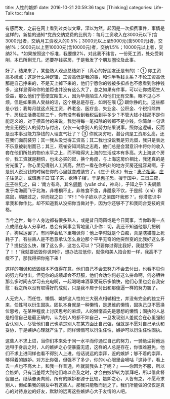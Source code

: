 title: 人性的嫉妒
date: 2016-10-21 20:59:36
tags: [Thinking]
categories: Life-Talk
toc: false

---

有感而发，之前在网上看到过类似文章，深以为然。起因是一次扣费事件，事情是这样的，新接的通知*党员交纳党费的比例为：每月工资收入在3000元以下(含3000元)者，交纳月工资收入的0.5%；3000元以上至5000元(含5000元)者，交纳1%；5000元以上至10000元(含10000元)者，交纳1.5%；10000元以上者，交纳2%。*如果按照这个标准，我要缴2%，对此我不讳言，一份死工资，处处受剥削，本已所剩无几，还要存钱买房，于是我发了个朋友圈论及此事。

好了，结果来了，某些熟人观点总结如下（真心的好朋友还是有的）：① 你工资高多缴点；这是什么神逻辑，工资高低是我的事，和你半毛钱关系？不论工资高低那是自己挣来的，不是天上掉下来的，他们宁愿你的钱被多扣点也不愿看到你挣钱多，这样显得和你的差距也并没有这么大了，总之如果有件事，可以让你或陌生人受益，那么他们宁愿便宜陌生人，因为毕竟陌生人和他们无有交集，眼不见心不烦，但是如果熟人受益的话，这个梗总是存在，如刺在喉 ② 跟你挣的比，这些都是小钱；我每月就这点死工资，养老金、医疗金、失业金、公积金、个税扣除四千，房租生活费扣除三千，你有没有看到我税后到手多少？不管大钱小钱那不是你能定义的，对于攒首付的来说，我觉得每一笔扣除的钱都不是小钱，你简单一句话完全无视别人的努力与付出，仅仅一句拿别人的努力结果说事，照你这逻辑，反而是没本事没能力挣钱的人理直气壮了？ ③ 你就哭穷吧，潜台词是工资那么高，还在我们面前装穷；其一我从没觉得工资高；其二我也没说我是穷光蛋，我只是表达不乐意被剥削而已；其三，燕雀安知鸿鹄之志哉，他们总是会潜意识中将你的收入套在他们所处的物价水平之上，而不晓得大上海的生活成本有多高。大上海这个房价，我工资就是翻倍，也未必买的起，换个角度，与上海这房价相比，我还真的是穷光蛋了。你心里见得别人工资高，然后一看在你所处的地方买房还挺容易啊，于是别人说没钱的时候在你的心里就变成装穷了。《庄子·秋水》有云：[惠子相梁](http://baike.baidu.com/view/928982.htm)，[庄子](http://baike.baidu.com/view/2760.htm)往见之，或谓惠子曰‘庄子来，欲待子相’。于是[惠子](http://baike.baidu.com/view/353627.htm)恐，搜于国中，三日三夜，[庄子](http://baike.baidu.com/view/2760.htm)往见之，曰：‘南方有鸟，其名[鹓鶵](http://baike.baidu.com/link?url=tEaWmL2uR6KGMx9cioHE7fH2xwH9G9q8BN7buBWuoQfwQsrq9FUz_i1gr9VD0Bv11q2IB9SmOHouzaPz_jqYa48-3mZr1H-h_KaJDXf0Dva)（yuān chú，神鸟），子知之乎？夫鹓鶵发于南海而飞于北海，非梧桐不止，非练食不食，非醴泉不饮，于是鸱（chī）得腐鼠，鹓鶵过之，仰而视之曰：“吓！”今子欲以子之梁国吓我邪？’。你潜意识中拿我和你作比，却不知道我从没把你当做对手，因为你还够不了和我同台竞技的资格。

当今之世，每个人身边都有很多熟人，或是昔日同窗或是今日同事。当你取得一点点成绩在与人分享时，总会有同事会背地里八卦你：切，我还不知道他那几把刷子，狗屎运罢了。有同学会私下里嘲讽你：他上学时就是个白痴，真是瞎猫撞上死耗子了。有些熟人是不愿意承认怎么身边那个平平无奇的他突然变的比我好这么多了？提拔这么快，赚了这么多，这怎么可以？“只要你过得比我好，我就受不了！！”我就要诋毁你讽刺你，想办法拉低你，就像和美人拍合影一样，我高不了瘦不了，那我得把你拖下来！

这样的嘲讽和诋毁根本不值得在意，他们自己不会去努力不会去付出，也看不见你的努力和付出，但见你的成绩却会不舒服，他们会劝你何必这么拼命啊，何必牺牲那么多时间去学习去充电啊，一起喝喝啤酒享受玩乐多愉快，他们心里也会自我安慰：我之所以没有取得好的成就，只是我不屑于付出和那傻逼一样的努力罢了。

人无完人，而任性、懒惰、嫉妒这人性的三大弱点相辅相生，并没有完全的独立开来，任性可以衍生固执。固执本身就是一种懒惰，是思维的懒惰，固执己见不愿换位思考，在某种程度上讨厌思考的麻烦，人的懒惰首先是思想的懒惰；固执的人总是相信自己是最正确的，认为别人的都不如自己，一旦发现别人差就会在心里强制否认别人，尽管他们自己也清楚别人在某方面比自己强，但就是不愿对自己承认和妥协，于是嫉妒心理就产生了。同样懒惰可以衍生任性，嫉妒可以衍生任性固执。

这些人不求上进，当你们本来处于同一水平而你通过自己的努力，一骑绝尘将他远远甩于身后之时，人的嫉妒之心便暴露无遗，这样的人总是存在，你很难避免，他们不求上进同样也看不得别人上进。俗话说远的崇拜，近的嫉妒；够不着的崇拜，够得着的嫉妒。对方比你强，但强不了多少，你的小心眼里会嘀咕『这孙子，看上去一点也不高大上，和我一样普通，咋就骑我头上了呢？』——你因为不服，所以会嫉妒。只有当差距大到他们难以企及之时，才会由嫉妒转为崇拜吧，所以借此督促自己，继续奋勇向前。所有的嫉妒都源于比较，嫉妒之心，人皆有之，不愿苛求别人，但如果我的朋友中有这些人，那我只能敬而远之了。我们所能做的仅仅是真心的对待身边的好友，默默的远离这些嫉妒心大于友情的人吧。
